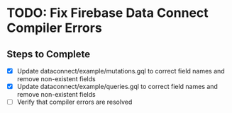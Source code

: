 # TODO: Fix Firebase Data Connect Compiler Errors

## Steps to Complete
- [x] Update dataconnect/example/mutations.gql to correct field names and remove non-existent fields
- [x] Update dataconnect/example/queries.gql to correct field names and remove non-existent fields
- [ ] Verify that compiler errors are resolved

